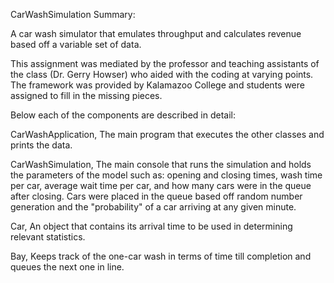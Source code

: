 CarWashSimulation Summary:

A car wash simulator that emulates throughput and calculates revenue based off a variable set of data.
 
This assignment was mediated by the professor and teaching assistants of the class (Dr. Gerry Howser) who aided with the coding at varying points. The framework was provided by Kalamazoo College and students were assigned to fill in the missing pieces.

Below each of the components are described in detail:

CarWashApplication,
The main program that executes the other classes and prints the data.

CarWashSimulation,
The main console that runs the simulation and holds the parameters of the model such as: opening and closing times, wash time per car, average wait time per car, and how many cars were in the queue after closing. Cars were placed in the queue based off random number generation and the "probability" of a car arriving at any given minute.

Car,
An object that contains its arrival time to be used in determining relevant statistics.

Bay,
Keeps track of the one-car wash in terms of time till completion and queues the next one in line.

